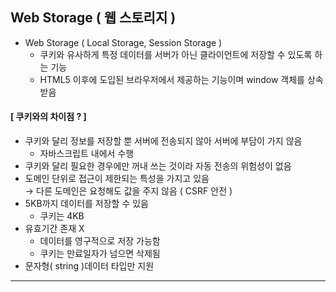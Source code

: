 ## Web Storage ( 웹 스토리지 )
- Web Storage ( Local Storage, Session Storage )
  - 쿠키와 유사하게 특정 데이터를 서버가 아닌 클라이언트에 저장할 수 있도록 하는 기능
  - HTML5 이후에 도입된 브라우저에서 제공하는 기능이며 window 객체를 상속 받음

#### [ 쿠키와의 차이점 ? ]
- 쿠키와 달리 정보를 저장할 뿐 서버에 전송되지 않아 서버에 부담이 가지 않음
  - 자바스크립트 내에서 수행
- 쿠키와 달리 필요한 경우에만 꺼내 쓰는 것이라 자동 전송의 위험성이 없음
- 도메인 단위로 접근이 제한되는 특성을 가지고 있음 <br>
  → 다른 도메인은 요청해도 값을 주지 않음 ( CSRF 안전 )
- 5KB까지 데이터를 저장할 수 있음
  - 쿠키는 4KB
- 유효기간 존재 X
  - 데이터를 영구적으로 저장 가능함
  - 쿠키는 만료일자가 넘으면 삭제됨
- 문자형( string )데이터 타입만 지원

---
  
